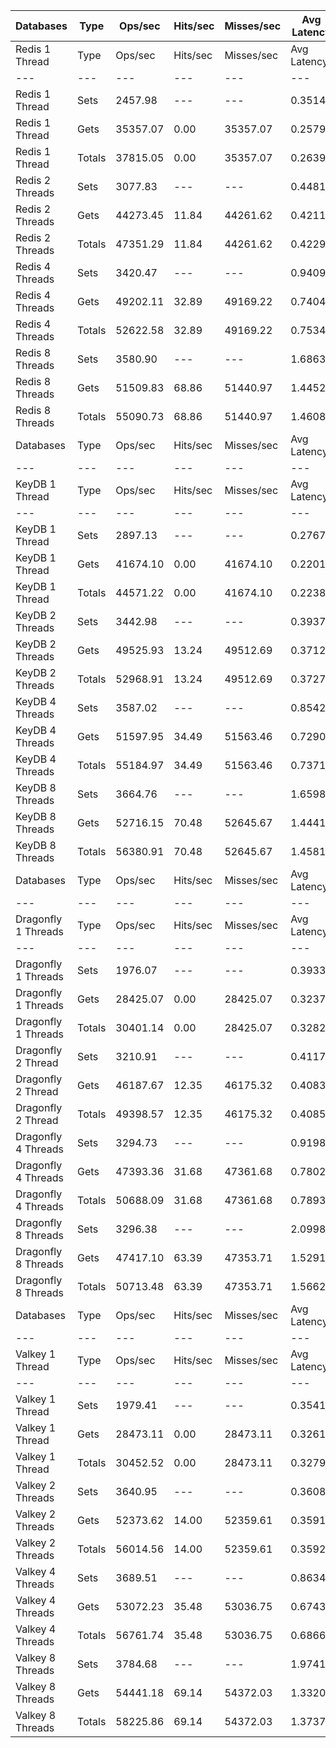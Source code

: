 | Databases | Type | Ops/sec | Hits/sec | Misses/sec | Avg Latency | p50 Latency | p99 Latency | p99.9 Latency | KB/sec |
| --- | --- | --- | --- | --- | --- | --- | --- | --- | --- |
| Redis 1 Thread | Type | Ops/sec | Hits/sec | Misses/sec | Avg Latency | p50 Latency | p99 Latency | p99.9 Latency | KB/sec |
| --- | --- | --- | --- | --- | --- | --- | --- | --- | --- |
Redis 1 Thread | Sets | 2457.98 | --- | --- | 0.35148 | 0.26300 | 1.07900 | 7.87100 | 117.58 |
Redis 1 Thread | Gets | 35357.07 | 0.00 | 35357.07 | 0.25790 | 0.25500 | 0.45500 | 0.54300 | 1346.44 |
Redis 1 Thread | Totals | 37815.05 | 0.00 | 35357.07 | 0.26398 | 0.25500 | 0.47900 | 0.99100 | 1464.02 |
Redis 2 Threads | Sets | 3077.83 | --- | --- | 0.44818 | 0.42300 | 0.87900 | 0.91100 | 147.24 |
Redis 2 Threads | Gets | 44273.45 | 11.84 | 44261.62 | 0.42115 | 0.40700 | 0.83100 | 0.97500 | 1685.99 |
Redis 2 Threads | Totals | 47351.29 | 11.84 | 44261.62 | 0.42291 | 0.40700 | 0.83900 | 0.97500 | 1833.23 |
Redis 4 Threads | Sets | 3420.47 | --- | --- | 0.94093 | 0.75100 | 5.56700 | 5.72700 | 163.64 |
Redis 4 Threads | Gets | 49202.11 | 32.89 | 49169.22 | 0.74044 | 0.70300 | 1.64700 | 2.15900 | 1873.69 |
Redis 4 Threads | Totals | 52622.58 | 32.89 | 49169.22 | 0.75347 | 0.71100 | 1.69500 | 5.40700 | 2037.33 |
Redis 8 Threads | Sets | 3580.90 | --- | --- | 1.68639 | 1.42300 | 5.72700 | 5.85500 | 171.33 |
Redis 8 Threads | Gets | 51509.83 | 68.86 | 51440.97 | 1.44521 | 1.34300 | 3.53500 | 4.51100 | 1961.79 |
Redis 8 Threads | Totals | 55090.73 | 68.86 | 51440.97 | 1.46089 | 1.35100 | 3.75900 | 5.72700 | 2133.12 |
| Databases | Type | Ops/sec | Hits/sec | Misses/sec | Avg Latency | p50 Latency | p99 Latency | p99.9 Latency | KB/sec |
| --- | --- | --- | --- | --- | --- | --- | --- | --- | --- |
| KeyDB 1 Thread | Type | Ops/sec | Hits/sec | Misses/sec | Avg Latency | p50 Latency | p99 Latency | p99.9 Latency | KB/sec |
| --- | --- | --- | --- | --- | --- | --- | --- | --- | --- |
KeyDB 1 Thread | Sets | 2897.13 | --- | --- | 0.27671 | 0.21500 | 0.47900 | 6.33500 | 138.59 |
KeyDB 1 Thread | Gets | 41674.10 | 0.00 | 41674.10 | 0.22019 | 0.21500 | 0.43100 | 0.65500 | 1587.00 |
KeyDB 1 Thread | Totals | 44571.22 | 0.00 | 41674.10 | 0.22386 | 0.21500 | 0.43100 | 0.70300 | 1725.59 |
KeyDB 2 Threads | Sets | 3442.98 | --- | --- | 0.39375 | 0.35900 | 1.05500 | 1.36700 | 164.71 |
KeyDB 2 Threads | Gets | 49525.93 | 13.24 | 49512.69 | 0.37126 | 0.34300 | 0.99100 | 1.96700 | 1886.01 |
KeyDB 2 Threads | Totals | 52968.91 | 13.24 | 49512.69 | 0.37273 | 0.34300 | 0.99900 | 1.96700 | 2050.72 |
KeyDB 4 Threads | Sets | 3587.02 | --- | --- | 0.85422 | 0.69500 | 4.22300 | 4.31900 | 171.60 |
KeyDB 4 Threads | Gets | 51597.95 | 34.49 | 51563.46 | 0.72904 | 0.68700 | 1.75100 | 2.43100 | 1964.93 |
KeyDB 4 Threads | Totals | 55184.97 | 34.49 | 51563.46 | 0.73718 | 0.68700 | 1.83100 | 4.04700 | 2136.53 |
KeyDB 8 Threads | Sets | 3664.76 | --- | --- | 1.65985 | 1.34300 | 6.78300 | 7.64700 | 175.34 |
KeyDB 8 Threads | Gets | 52716.15 | 70.48 | 52645.67 | 1.44410 | 1.32700 | 4.09500 | 5.15100 | 2007.74 |
KeyDB 8 Threads | Totals | 56380.91 | 70.48 | 52645.67 | 1.45812 | 1.32700 | 4.38300 | 6.01500 | 2183.08 |
| Databases | Type | Ops/sec | Hits/sec | Misses/sec | Avg Latency | p50 Latency | p99 Latency | p99.9 Latency | KB/sec |
| --- | --- | --- | --- | --- | --- | --- | --- | --- | --- |
| Dragonfly 1 Threads | Type | Ops/sec | Hits/sec | Misses/sec | Avg Latency | p50 Latency | p99 Latency | p99.9 Latency | KB/sec |
| --- | --- | --- | --- | --- | --- | --- | --- | --- | --- |
Dragonfly 1 Threads | Sets | 1976.07 | --- | --- | 0.39338 | 0.34300 | 0.84700 | 4.41500 | 94.53 |
Dragonfly 1 Threads | Gets | 28425.07 | 0.00 | 28425.07 | 0.32373 | 0.30300 | 0.79100 | 2.63900 | 1082.46 |
Dragonfly 1 Threads | Totals | 30401.14 | 0.00 | 28425.07 | 0.32826 | 0.30300 | 0.79900 | 2.65500 | 1176.99 |
Dragonfly 2 Thread | Sets | 3210.91 | --- | --- | 0.41175 | 0.39100 | 0.93500 | 1.87100 | 153.61 |
Dragonfly 2 Thread | Gets | 46187.67 | 12.35 | 46175.32 | 0.40830 | 0.39100 | 0.92700 | 1.15100 | 1758.88 |
Dragonfly 2 Thread | Totals | 49398.57 | 12.35 | 46175.32 | 0.40852 | 0.39100 | 0.92700 | 1.15100 | 1912.49 |
Dragonfly 4 Threads | Sets | 3294.73 | --- | --- | 0.91989 | 0.75100 | 4.79900 | 5.18300 | 157.62 |
Dragonfly 4 Threads | Gets | 47393.36 | 31.68 | 47361.68 | 0.78026 | 0.75100 | 1.69500 | 2.25500 | 1804.81 |
Dragonfly 4 Threads | Totals | 50688.09 | 31.68 | 47361.68 | 0.78934 | 0.75100 | 1.75900 | 4.67100 | 1962.43 |
Dragonfly 8 Threads | Sets | 3296.38 | --- | --- | 2.09985 | 1.53500 | 13.24700 | 13.69500 | 157.72 |
Dragonfly 8 Threads | Gets | 47417.10 | 63.39 | 47353.71 | 1.52914 | 1.43100 | 3.79100 | 9.21500 | 1805.92 |
Dragonfly 8 Threads | Totals | 50713.48 | 63.39 | 47353.71 | 1.56624 | 1.43100 | 4.07900 | 12.67100 | 1963.63 |
| Databases | Type | Ops/sec | Hits/sec | Misses/sec | Avg Latency | p50 Latency | p99 Latency | p99.9 Latency | KB/sec |
| --- | --- | --- | --- | --- | --- | --- | --- | --- | --- |
| Valkey 1 Thread | Type | Ops/sec | Hits/sec | Misses/sec | Avg Latency | p50 Latency | p99 Latency | p99.9 Latency | KB/sec |
| --- | --- | --- | --- | --- | --- | --- | --- | --- | --- |
Valkey 1 Thread | Sets | 1979.41 | --- | --- | 0.35415 | 0.31100 | 0.95900 | 1.00700 | 94.69 |
Valkey 1 Thread | Gets | 28473.11 | 0.00 | 28473.11 | 0.32615 | 0.31900 | 0.66300 | 0.83900 | 1084.29 |
Valkey 1 Thread | Totals | 30452.52 | 0.00 | 28473.11 | 0.32797 | 0.31900 | 0.70300 | 0.95100 | 1178.98 |
Valkey 2 Threads | Sets | 3640.95 | --- | --- | 0.36089 | 0.34300 | 0.84700 | 1.03100 | 174.18 |
Valkey 2 Threads | Gets | 52373.62 | 14.00 | 52359.61 | 0.35918 | 0.34300 | 0.88700 | 1.11900 | 1994.45 |
Valkey 2 Threads | Totals | 56014.56 | 14.00 | 52359.61 | 0.35929 | 0.34300 | 0.88700 | 1.11900 | 2168.64 |
Valkey 4 Threads | Sets | 3689.51 | --- | --- | 0.86349 | 0.67100 | 5.63100 | 5.82300 | 176.51 |
Valkey 4 Threads | Gets | 53072.23 | 35.48 | 53036.75 | 0.67437 | 0.64700 | 1.51900 | 2.20700 | 2021.07 |
Valkey 4 Threads | Totals | 56761.74 | 35.48 | 53036.75 | 0.68666 | 0.64700 | 1.58300 | 5.15100 | 2197.58 |
Valkey 8 Threads | Sets | 3784.68 | --- | --- | 1.97412 | 1.28700 | 13.95100 | 14.33500 | 181.08 |
Valkey 8 Threads | Gets | 54441.18 | 69.14 | 54372.03 | 1.33206 | 1.20700 | 3.69500 | 8.83100 | 2073.42 |
Valkey 8 Threads | Totals | 58225.86 | 69.14 | 54372.03 | 1.37379 | 1.20700 | 3.95100 | 13.24700 | 2254.50 |

